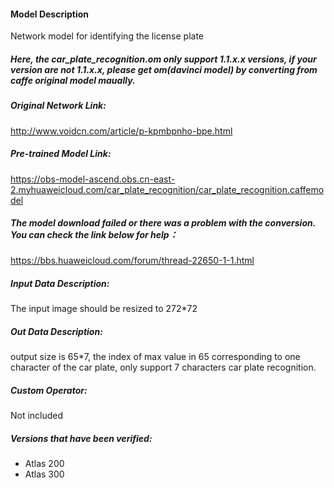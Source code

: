 #### Model Description

Network model for identifying the license plate

##### Here, the car_plate_recognition.om only support 1.1.x.x versions, if your version are not 1.1.x.x, please get om(davinci model) by converting from caffe original model maually.

##### Original Network Link:

http://www.voidcn.com/article/p-kpmbpnho-bpe.html

##### Pre-trained Model Link:

https://obs-model-ascend.obs.cn-east-2.myhuaweicloud.com/car_plate_recognition/car_plate_recognition.caffemodel

##### The model download failed or there was a problem with the conversion. You can check the link below for help：
https://bbs.huaweicloud.com/forum/thread-22650-1-1.html

##### Input Data Description:

The input image should be resized to 272*72

##### Out Data Description:

output size is 65*7, the index of max value in 65 corresponding to one character of the car plate, only support 7 characters car plate recognition.

##### Custom Operator:

Not included

##### Versions that have been verified: 

- Atlas 200
- Atlas 300
